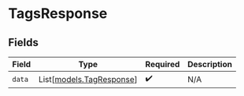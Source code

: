 # TagsResponse


## Fields

| Field                                                | Type                                                 | Required                                             | Description                                          |
| ---------------------------------------------------- | ---------------------------------------------------- | ---------------------------------------------------- | ---------------------------------------------------- |
| `data`                                               | List[[models.TagResponse](../models/tagresponse.md)] | :heavy_check_mark:                                   | N/A                                                  |